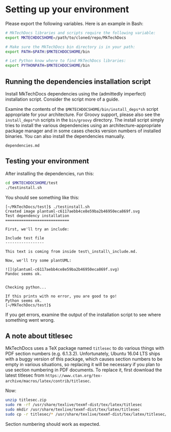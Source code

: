 # Setting up your environment

Please export the following variables. Here is an example in Bash:

```bash
# MkTechDocs libraries and scripts require the following variable:
export MKTECHDOCSHOME=/path/to/cloned/repo/MkTechDocs

# Make sure the MkTechDocs bin directory is in your path:
export PATH=$PATH:$MKTECHDOCSHOME/bin

# Let Python know where to find MkTechDocs libraries:
export PYTHONPATH=$MKTECHDOCSHOME/bin
```
## Running the dependencies installation script

Install MkTechDocs dependencies using the (admittedly imperfect) installation script. Consider the script more of a guide.

Examine the contents of the `$MKTECHDOCSHOME/bin/install_deps*sh` script appropriate for your architecture. For Groovy support, please also see the `install_deps*sh` scripts in the `bin/groovy` directory. The install script simply tries to install the various dependencies using an architecture-appropriate package manager and in some cases checks version numbers of installed binaries. You can also install the dependencies manually.

```{.include heading-level=2}
dependencies.md
```

## Testing your environment

After installing the dependencies, run this:

```bash
cd $MKTECHDOCSHOME/test
./testinstall.sh
```

You should see something like this:

```
[~/MkTechDocs/test]$ ./testinstall.sh
Created image plantuml-c6117aebb4ce8e59ba2b46950eca869f.svg
Test dependency installation
============================

First, we'll try an include:

Include test file
-----------------

This text is coming from inside test\_install\_include.md.

Now, we'll try some plantUML:

![](plantuml-c6117aebb4ce8e59ba2b46950eca869f.svg)
Pandoc seems ok.


Checking python...

If this prints with no error, you are good to go!
Python seems ok.
[~/MkTechDocs/test]$
```

If you get errors, examine the output of the installation script to see where something went wrong.

## A note about titlesec

MkTechDocs uses a TeX package named `titlesec` to do various things with PDF section numbers (e.g. 6.1.3.2). Unfortunately, Ubuntu 16.04 LTS ships with a buggy version of this package, which causes section numbers to be empty in various situations, so replacing it will be necessary if you plan to use section numbering in PDF documents. To replace it, first download the latest titlesec from `https://www.ctan.org/tex-archive/macros/latex/contrib/titlesec`.

Now:

```bash
unzip titlesec.zip
sudo rm -rf /usr/share/texlive/texmf-dist/tex/latex/titlesec
sudo mkdir /usr/share/texlive/texmf-dist/tex/latex/titlesec
sudo cp -r titlesec/* /usr/share/texlive/texmf-dist/tex/latex/titlesec/.
```

Section numbering should work as expected.
